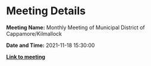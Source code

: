 # Meeting Details

**Meeting Name:** Monthly Meeting of Municipal District of Cappamore/Kilmallock

**Date and Time:** 2021-11-18 15:30:00

**<a href="https://www.limerick.ie/council/whats-on/monthly-meeting-municipal-district-cappamore-kilmallock-75" target="_blank">Link to meeting</a>**
